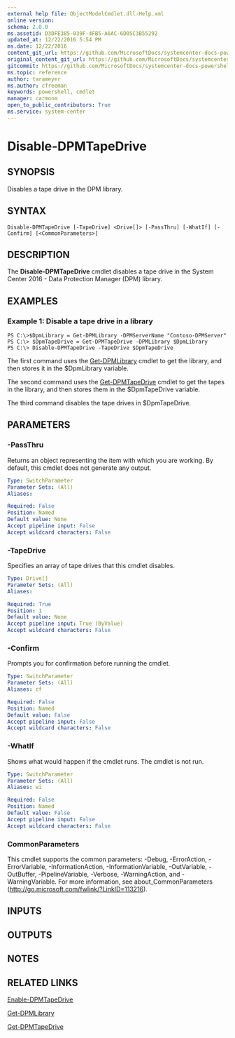 ```yaml
---
external help file: ObjectModelCmdlet.dll-Help.xml
online version: 
schema: 2.0.0
ms.assetid: D3DFE385-039F-4FB5-A6AC-6D05C3B55292
updated_at: 12/22/2016 5:54 PM
ms.date: 12/22/2016
content_git_url: https://github.com/MicrosoftDocs/systemcenter-docs-powershell/blob/live/systemcenter-cmdlets/SystemCenter2016/DataProtectionManager/vlatest/Disable-DPMTapeDrive.md
original_content_git_url: https://github.com/MicrosoftDocs/systemcenter-docs-powershell/blob/live/systemcenter-cmdlets/SystemCenter2016/DataProtectionManager/vlatest/Disable-DPMTapeDrive.md
gitcommit: https://github.com/MicrosoftDocs/systemcenter-docs-powershell/blob/17c3a51bd892aad46c731d9f381f0704b4815004/systemcenter-cmdlets/SystemCenter2016/DataProtectionManager/vlatest/Disable-DPMTapeDrive.md
ms.topic: reference
author: tarameyer
ms.author: cfreeman
keywords: powershell, cmdlet
manager: carmonm
open_to_public_contributors: True
ms.service: system-center
---
```


# Disable-DPMTapeDrive

## SYNOPSIS
Disables a tape drive in the DPM library.

## SYNTAX

```
Disable-DPMTapeDrive [-TapeDrive] <Drive[]> [-PassThru] [-WhatIf] [-Confirm] [<CommonParameters>]
```

## DESCRIPTION
The **Disable-DPMTapeDrive** cmdlet disables a tape drive in the System Center 2016 - Data Protection Manager (DPM) library.

## EXAMPLES

### Example 1: Disable a tape drive in a library
```
PS C:\>$DpmLibrary = Get-DPMLibrary -DPMServerName "Contoso-DPMServer"
PS C:\> $DpmTapeDrive = Get-DPMTapeDrive -DPMLibrary $DpmLibrary
PS C:\> Disable-DPMTapeDrive -TapeDrive $DpmTapeDrive
```

The first command uses the [Get-DPMLibrary](./Get-DPMLibrary.md) cmdlet to get the library, and then stores it in the $DpmLibrary variable.

The second command uses the [Get-DPMTapeDrive](./Get-DPMTapeDrive.md) cmdlet to get the tapes in the library, and then stores them in the $DpmTapeDrive variable.

The third command disables the tape drives in $DpmTapeDrive.

## PARAMETERS

### -PassThru
Returns an object representing the item with which you are working.
By default, this cmdlet does not generate any output.

```yaml
Type: SwitchParameter
Parameter Sets: (All)
Aliases: 

Required: False
Position: Named
Default value: None
Accept pipeline input: False
Accept wildcard characters: False
```

### -TapeDrive
Specifies an array of tape drives that this cmdlet disables.

```yaml
Type: Drive[]
Parameter Sets: (All)
Aliases: 

Required: True
Position: 1
Default value: None
Accept pipeline input: True (ByValue)
Accept wildcard characters: False
```

### -Confirm
Prompts you for confirmation before running the cmdlet.

```yaml
Type: SwitchParameter
Parameter Sets: (All)
Aliases: cf

Required: False
Position: Named
Default value: False
Accept pipeline input: False
Accept wildcard characters: False
```

### -WhatIf
Shows what would happen if the cmdlet runs.
The cmdlet is not run.

```yaml
Type: SwitchParameter
Parameter Sets: (All)
Aliases: wi

Required: False
Position: Named
Default value: False
Accept pipeline input: False
Accept wildcard characters: False
```

### CommonParameters
This cmdlet supports the common parameters: -Debug, -ErrorAction, -ErrorVariable, -InformationAction, -InformationVariable, -OutVariable, -OutBuffer, -PipelineVariable, -Verbose, -WarningAction, and -WarningVariable. For more information, see about_CommonParameters (http://go.microsoft.com/fwlink/?LinkID=113216).

## INPUTS

## OUTPUTS

## NOTES

## RELATED LINKS

[Enable-DPMTapeDrive](xref:SystemCenter2016/DataProtectionManager/vlatest/Enable-DPMTapeDrive.md)

[Get-DPMLibrary](xref:SystemCenter2016/DataProtectionManager/vlatest/Get-DPMLibrary.md)

[Get-DPMTapeDrive](xref:SystemCenter2016/DataProtectionManager/vlatest/Get-DPMTapeDrive.md)
